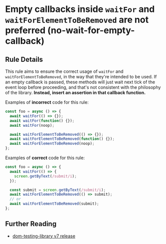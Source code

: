 # Empty callbacks inside `waitFor` and `waitForElementToBeRemoved` are not preferred (no-wait-for-empty-callback)

## Rule Details

This rule aims to ensure the correct usage of `waitFor` and `waitForElementToBeRemoved`, in the way that they're intended to be used.
If an empty callback is passed, these methods will just wait next tick of the event loop before proceeding, and that's not consistent with the philosophy of the library.
**Instead, insert an assertion in that callback function.**

Examples of **incorrect** code for this rule:

```js
const foo = async () => {
  await waitFor(() => {});
  await waitFor(function() {});
  await waitFor(noop);

  await waitForElementToBeRemoved(() => {});
  await waitForElementToBeRemoved(function() {});
  await waitForElementToBeRemoved(noop);
};
```

Examples of **correct** code for this rule:

```js
const foo = async () => {
  await waitFor(() => {
    screen.getByText(/submit/i);
  });

  const submit = screen.getByText(/submit/i);
  await waitForElementToBeRemoved(() => submit);
  // or
  await waitForElementToBeRemoved(submit);
};
```

## Further Reading

- [dom-testing-library v7 release](https://github.com/testing-library/dom-testing-library/releases/tag/v7.0.0)
